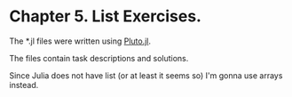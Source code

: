 # Chapter 5. List Exercises.

The *.jl files were written using [Pluto.jl](https://plutojl.org/).

The files contain task descriptions and solutions.

Since Julia does not have list (or at least it seems so) I'm gonna use arrays instead.
